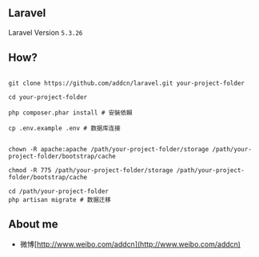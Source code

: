 

## Laravel

Laravel Version ```5.3.26```


## How?


```

git clone https://github.com/addcn/laravel.git your-project-folder

cd your-project-folder

php composer.phar install # 安裝依賴

cp .env.example .env # 数据库连接


chown -R apache:apache /path/your-project-folder/storage /path/your-project-folder/bootstrap/cache

chmod -R 775 /path/your-project-folder/storage /path/your-project-folder/bootstrap/cache

cd /path/your-project-folder
php artisan migrate # 数据迁移

```


## About me

- 微博[http://www.weibo.com/addcn](http://www.weibo.com/addcn)
